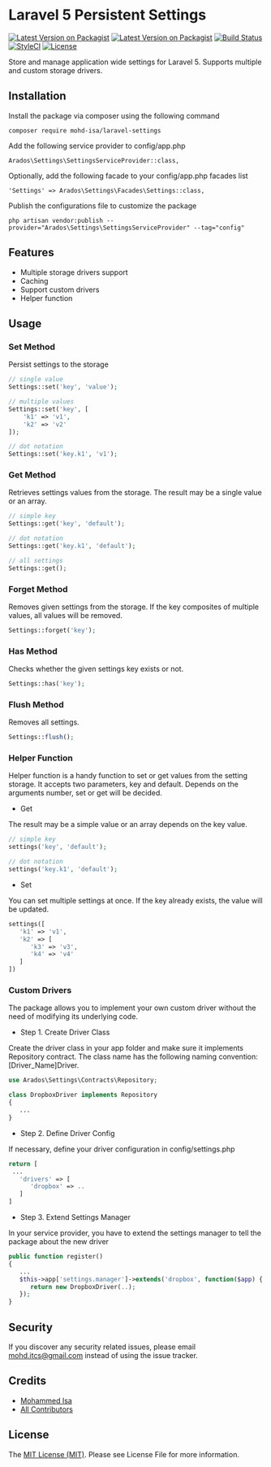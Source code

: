 # Laravel 5 Persistent Settings
[![Latest Version on Packagist](https://img.shields.io/packagist/v/mohd-isa/laravel-settings.svg)](https://github.com/mohd-isa/laravel-settings/releases)
[![Latest Version on Packagist](https://img.shields.io/packagist/dt/mohd-isa/laravel-settings.svg)](https://packagist.org/packages/mohd-isa/laravel-settings)
[![Build Status](https://travis-ci.org/mohd-isa/laravel-settings.svg?branch=master)](https://travis-ci.org/mohd-isa/laravel-settings)
[![StyleCI](https://styleci.io/repos/100166108/shield)](https://styleci.io/repos/100166108)
[![License](https://img.shields.io/badge/License-MIT-blue.svg?style=flat-square)](https://opensource.org/licenses/MIT)

Store and manage application wide settings for Laravel 5. Supports multiple and custom storage drivers.

## Installation
Install the package via composer using the following command
````
composer require mohd-isa/laravel-settings
````
Add the following service provider to config/app.php
````
Arados\Settings\SettingsServiceProvider::class,
````
Optionally, add the following facade to your config/app.php facades list
````
'Settings' => Arados\Settings\Facades\Settings::class,
````
Publish the configurations file to customize the package
```
php artisan vendor:publish --provider="Arados\Settings\SettingsServiceProvider" --tag="config"
```

## Features
* Multiple storage drivers support
* Caching
* Support custom drivers
* Helper function

## Usage
### Set Method
Persist settings to the storage

````php
// single value
Settings::set('key', 'value');

// multiple values
Settings::set('key', [
    'k1' => 'v1',
    'k2' => 'v2'
]);

// dot notation
Settings::set('key.k1', 'v1');
````

### Get Method
Retrieves settings values from the storage. The result may be a single value or an array.

````php
// simple key
Settings::get('key', 'default');

// dot notation
Settings::get('key.k1', 'default');

// all settings
Settings::get();
````

### Forget Method
Removes given settings from the storage. If the key composites of multiple values, all values will be removed.

````php
Settings::forget('key');
````

### Has Method
Checks whether the given settings key exists or not.

````php
Settings::has('key');
````

### Flush Method
Removes all settings.

````php
Settings::flush();
````

### Helper Function
Helper function is a handy function to set or get values from the setting storage. It accepts two parameters, key and default. Depends on the arguments number, set or get will be decided.

* Get

The result may be a simple value or an array depends on the key value.
````php
// simple key
settings('key', 'default');

// dot notation
settings('key.k1', 'default');
````

* Set

You can set multiple settings at once. If the key already exists, the value will be updated.
````php
settings([
   'k1' => 'v1',
   'k2' => [
      'k3' => 'v3',
      'k4' => 'v4'
   ]
])
````

### Custom Drivers

The package allows you to implement your own custom driver without the need of modifying its underlying code.

* Step 1. Create Driver Class

Create the driver class in your app folder and make sure it implements Repository contract. The class name has the following naming convention: [Driver_Name]Driver.
````php
use Arados\Settings\Contracts\Repository;

class DropboxDriver implements Repository
{
   ...
}
````

* Step 2. Define Driver Config

If necessary, define your driver configuration in config/settings.php
````php
return [
 ...
   'drivers' => [
      'dropbox' => ..
   ]
]
````

* Step 3. Extend Settings Manager

In your service provider, you have to extend the settings manager to tell the package about the new driver
````php
public function register()
{
   ...
   $this->app['settings.manager']->extends('dropbox', function($app) {
      return new DropboxDriver(..);
   });
}
````

## Security
If you discover any security related issues, please email mohd.itcs@gmail.com instead of using the issue tracker.

## Credits
* [Mohammed Isa](https://github.com/mohd-isa)
* [All Contributors](https://github.com/mohd-isa/laravel-settings/graphs/contributors)

## License
The [MIT License (MIT)](https://github.com/mohd-isa/laravel-settings/blob/master/LICENSE.md). Please see License File for more information.
